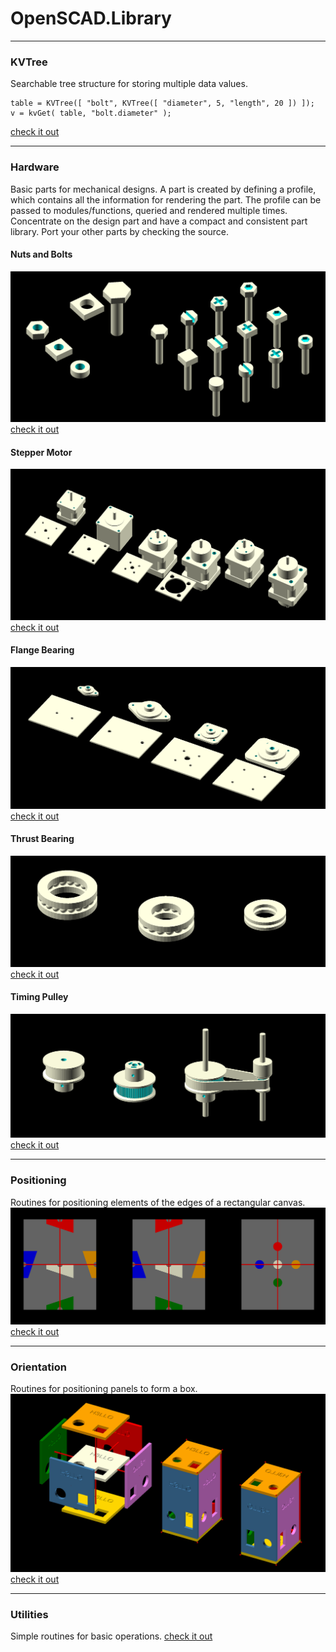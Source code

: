 # OpenSCAD.Library

---
### KVTree
Searchable tree structure for storing multiple data values.
```
table = KVTree([ "bolt", KVTree([ "diameter", 5, "length", 20 ]) ]);
v = kvGet( table, "bolt.diameter" );
```
[check it out](./docs/KVTree.md)

---
### Hardware

Basic parts for mechanical designs. A part is created by defining a profile,
which contains all the information for rendering the part. The profile can
be passed to modules/functions, queried and rendered multiple times.
Concentrate on the design part and have a compact and consistent part
library. Port your other parts by checking the source.

#### Nuts and Bolts
![photo](/images/nuts-bolts.png)
[check it out](./docs/nuts-bolts.md)

#### Stepper Motor
![photo](/images/stepper-motor.png)
[check it out](./docs/stepper-motor.md)

#### Flange Bearing
![photo](/images/bearing-flange.png)
[check it out](./docs/bearing-flange.md)

#### Thrust Bearing
![photo](/images/bearing-thrust.png)
[check it out](./docs/bearing-thrust.md)

#### Timing Pulley
![photo](/images/timing-pulley.png)
[check it out](./docs/timing-pulley.md)

---
### Positioning
Routines for positioning elements of the edges of a rectangular canvas.
![photo](/images/positioning.png)
[check it out](./docs/positioning.md)

---
### Orientation
Routines for positioning panels to form a box.
![photo](/images/orientation.png)
[check it out](./docs/orientation.md)

---
### Utilities
Simple routines for basic operations.
[check it out](./docs/utility.md)
